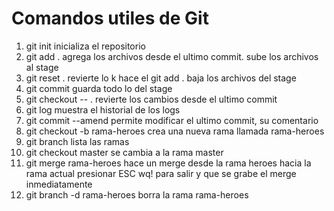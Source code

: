# Comandos utiles de Git

1. git init			inicializa el repositorio
2. git add .			agrega los archivos desde el ultimo commit.  sube los archivos al stage
3. git reset .			revierte lo k hace el git add .  baja los archivos del stage
4. git commit			guarda todo lo del stage
5. git checkout -- .		revierte los cambios desde el ultimo commit
6. git log			muestra el historial de los logs
7. git commit --amend		permite modificar el ultimo commit, su comentario
8. git checkout -b rama-heroes	crea una nueva rama llamada rama-heroes
9. git branch			lista las ramas
10. git checkout master		se cambia a la rama master
11. git merge rama-heroes	hace un merge desde la rama heroes hacia la rama actual
				presionar ESC wq!  para salir y que se grabe el merge inmediatamente
12. git branch -d rama-heroes	borra la rama rama-heroes

